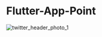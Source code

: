 # Flutter-App-Point
![twitter_header_photo_1](https://user-images.githubusercontent.com/40803579/55145497-004f6880-516d-11e9-88f7-89305cfb8970.png)
